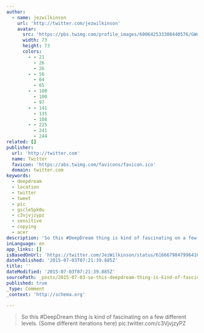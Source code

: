 ```yaml
---
author:
  - name: jezwilkinson
    url: 'http://twitter.com/jezwilkinson'
    avatar:
      src: 'https://pbs.twimg.com/profile_images/600642533308440576/GWo0a_F6_bigger.jpg'
      width: 73
      height: 73
      colors:
        - - 21
          - 26
          - 26
        - - 56
          - 64
          - 65
        - - 100
          - 100
          - 97
        - - 141
          - 135
          - 108
        - - 225
          - 241
          - 244
related: []
publisher:
  url: 'http://twitter.com'
  name: Twitter
  favicon: 'https://abs.twimg.com/favicons/favicon.ico'
  domain: twitter.com
keywords:
  - deepdream
  - location
  - twitter
  - tweet
  - pic
  - gscle5pk0u
  - c3vjvjzypz
  - sensitive
  - copying
  - acer
description: 'So this #DeepDream thing is kind of fascinating on a few different levels. (Some different iterations here) pic.twitter.com/c3VjvjzyPZ'
inLanguage: en
app_links: []
isBasedOnUrl: 'https://twitter.com/JezWilkinson/status/616667984799641600'
datePublished: '2015-07-03T07:21:39.885Z'
title: ''
dateModified: '2015-07-03T07:21:39.885Z'
sourcePath: _posts/2015-07-03-so-this-deepdream-thing-is-kind-of-fascinating-on-a-few-dif.md
published: true
_type: Comment
_context: 'http://schema.org'

---
```

> So this &num;DeepDream thing is kind of fascinating on a few different levels&period; &lpar;Some different iterations here&rpar; pic&period;twitter&period;com&sol;c3VjvjzyPZ